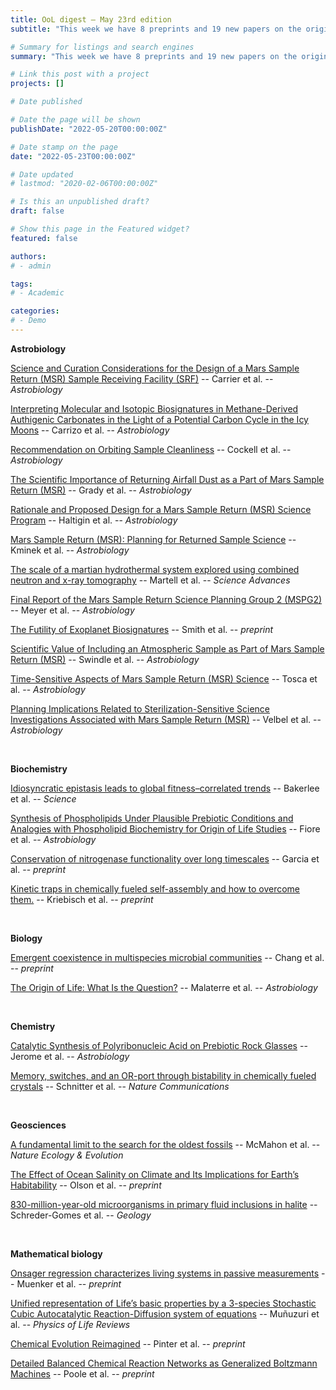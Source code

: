 ```yaml
---
title: OoL digest — May 23rd edition
subtitle: "This week we have 8 preprints and 19 new papers on the origin of life. Enjoy!"

# Summary for listings and search engines
summary: "This week we have 8 preprints and 19 new papers on the origin of life. Enjoy!"

# Link this post with a project
projects: []

# Date published

# Date the page will be shown
publishDate: "2022-05-20T00:00:00Z"

# Date stamp on the page
date: "2022-05-23T00:00:00Z"

# Date updated
# lastmod: "2020-02-06T00:00:00Z"

# Is this an unpublished draft?
draft: false

# Show this page in the Featured widget?
featured: false

authors:
# - admin

tags:
# - Academic

categories:
# - Demo
---
```


**Astrobiology**

[Science and Curation Considerations for the Design of a Mars Sample Return (MSR) Sample Receiving Facility (SRF)](https://doi.org/10.1089/ast.2021.0110) -- Carrier et al. -- *Astrobiology*

[Interpreting Molecular and Isotopic Biosignatures in Methane-Derived Authigenic Carbonates in the Light of a Potential Carbon Cycle in the Icy Moons](https://doi.org/10.1089/ast.2021.0036) -- Carrizo et al. -- *Astrobiology*

[Recommendation on Orbiting Sample Cleanliness](https://doi.org/10.1089/ast.2021.0058) -- Cockell et al. -- *Astrobiology*

[The Scientific Importance of Returning Airfall Dust as a Part of Mars Sample Return (MSR)](https://doi.org/10.1089/ast.2021.0111) -- Grady et al. -- *Astrobiology*

[Rationale and Proposed Design for a Mars Sample Return (MSR) Science Program](https://doi.org/10.1089/ast.2021.0122) -- Haltigin et al. -- *Astrobiology*

[Mars Sample Return (MSR): Planning for Returned Sample Science](https://doi.org/10.1089/ast.2021.0198) -- Kminek et al. -- *Astrobiology*

[The scale of a martian hydrothermal system explored using combined neutron and x-ray tomography](https://doi.org/10.1126/sciadv.abn3044) -- Martell et al. -- *Science Advances*

[Final Report of the Mars Sample Return Science Planning Group 2 (MSPG2)](https://doi.org/10.1089/ast.2021.0121) -- Meyer et al. -- *Astrobiology*

[The Futility of Exoplanet Biosignatures](https://doi.org/10.48550/arXiv.2205.07921) -- Smith et al. -- *preprint*

[Scientific Value of Including an Atmospheric Sample as Part of Mars Sample Return (MSR)](https://doi.org/10.1089/ast.2021.0107) -- Swindle et al. -- *Astrobiology*

[Time-Sensitive Aspects of Mars Sample Return (MSR) Science](https://doi.org/10.1089/ast.2021.0115) -- Tosca et al. -- *Astrobiology*

[Planning Implications Related to Sterilization-Sensitive Science Investigations Associated with Mars Sample Return (MSR)](https://doi.org/10.1089/ast.2021.0113) -- Velbel et al. -- *Astrobiology*

<br>

**Biochemistry**

[Idiosyncratic epistasis leads to global fitness–correlated trends](https://doi.org/10.1126/science.abm4774) -- Bakerlee et al. -- *Science*

[Synthesis of Phospholipids Under Plausible Prebiotic Conditions and Analogies with Phospholipid Biochemistry for Origin of Life Studies](https://doi.org/10.1089/ast.2021.0059) -- Fiore et al. -- *Astrobiology*

[Conservation of nitrogenase functionality over long timescales](https://doi.org/10.1101/2022.05.17.492308) -- Garcia et al. -- *preprint*

[Kinetic traps in chemically fueled self-assembly and how to overcome them.](https://chemrxiv.org/engage/chemrxiv/article-details/6282a99f44bdd5a43565a443) -- Kriebisch et al. -- *preprint*

<br>

**Biology**

[Emergent coexistence in multispecies microbial communities](https://doi.org/10.1101/2022.05.20.492860) -- Chang et al. -- *preprint*

[The Origin of Life: What Is the Question?](https://doi.org/10.1089/ast.2021.0162) -- Malaterre et al. -- *Astrobiology*

<br>

**Chemistry**

[Catalytic Synthesis of Polyribonucleic Acid on Prebiotic Rock Glasses](https://doi.org/10.1089/ast.2022.0027) -- Jerome et al. -- *Astrobiology*

[Memory, switches, and an OR-port through bistability in chemically fueled crystals](https://doi.org/10.1038/s41467-022-30424-2) -- Schnitter et al. -- *Nature Communications*

<br>

**Geosciences**

[A fundamental limit to the search for the oldest fossils](https://doi.org/10.1038/s41559-022-01777-0) -- McMahon et al. -- *Nature Ecology & Evolution*

[The Effect of Ocean Salinity on Climate and Its Implications for Earth’s Habitability](http://arxiv.org/abs/2205.06785) -- Olson et al. -- *preprint*

[830-million-year-old microorganisms in primary fluid inclusions in halite](https://doi.org/10.1130/G49957.1) -- Schreder-Gomes et al. -- *Geology*

<br>

**Mathematical biology**

[Onsager regression characterizes living systems in passive measurements](https://doi.org/10.1101/2022.05.15.491928) -- Muenker et al. -- *preprint*

[Unified representation of Life’s basic properties by a 3-species Stochastic Cubic Autocatalytic Reaction-Diffusion system of equations](https://doi.org/10.1016/j.plrev.2022.03.003) -- Muñuzuri et al. -- *Physics of Life Reviews*

[Chemical Evolution Reimagined](https://chemrxiv.org/engage/chemrxiv/article-details/627b61fc43d1f043ef285477) -- Pinter et al. -- *preprint*

[Detailed Balanced Chemical Reaction Networks as Generalized Boltzmann Machines](http://arxiv.org/abs/2205.06313) -- Poole et al. -- *preprint*

<br>
